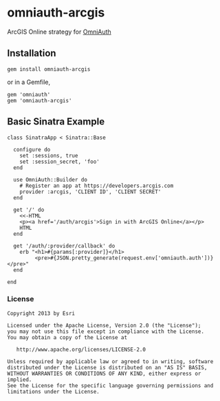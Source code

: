 omniauth-arcgis
===============

ArcGIS Online strategy for [OmniAuth](https://github.com/intridea/omniauth)

Installation
------------

```
gem install omniauth-arcgis
```

or in a Gemfile,

```
gem 'omniauth'
gem 'omniauth-arcgis'
```

Basic Sinatra Example
---------------------

```
class SinatraApp < Sinatra::Base

  configure do
    set :sessions, true
    set :session_secret, 'foo'
  end

  use OmniAuth::Builder do
    # Register an app at https://developers.arcgis.com
    provider :arcgis, 'CLIENT ID', 'CLIENT SECRET'  
  end

  get '/' do
    <<-HTML
    <p><a href='/auth/arcgis'>Sign in with ArcGIS Online</a></p>
    HTML
  end

  get '/auth/:provider/callback' do
    erb "<h1>#{params[:provider]}</h1>
         <pre>#{JSON.pretty_generate(request.env['omniauth.auth'])}</pre>"
  end

end
```


### License

```
Copyright 2013 by Esri

Licensed under the Apache License, Version 2.0 (the "License");
you may not use this file except in compliance with the License.
You may obtain a copy of the License at

   http://www.apache.org/licenses/LICENSE-2.0

Unless required by applicable law or agreed to in writing, software
distributed under the License is distributed on an "AS IS" BASIS,
WITHOUT WARRANTIES OR CONDITIONS OF ANY KIND, either express or implied.
See the License for the specific language governing permissions and
limitations under the License.
```
